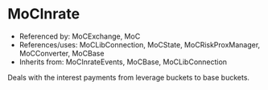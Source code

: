 # MoCInrate

- Referenced by: MoCExchange, MoC
- References/uses: MoCLibConnection, MoCState, MoCRiskProxManager, MoCConverter, MoCBase
- Inherits from: MoCInrateEvents, MoCBase, MoCLibConnection

Deals with the interest payments from leverage buckets to base buckets.
